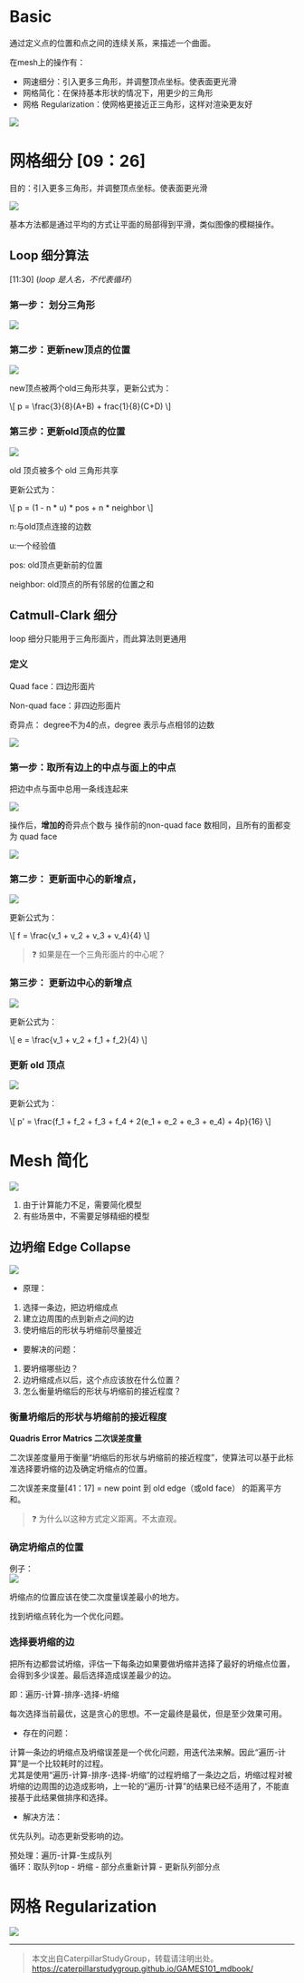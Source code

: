 # Basic

通过定义点的位置和点之间的连续关系，来描述一个曲面。

在mesh上的操作有：  
- 网速细分：引入更多三角形，并调整顶点坐标。使表面更光滑
- 网格简化：在保持基本形状的情况下，用更少的三角形  
- 网格 Regularization：使网格更接近正三角形，这样对渲染更友好

![](../assets/65.PNG)

# 网格细分 [09：26]

目的：引入更多三角形，并调整顶点坐标。使表面更光滑

![](../assets/66.PNG)

基本方法都是通过平均的方式让平面的局部得到平滑，类似图像的模糊操作。

## Loop 细分算法

[11:30] (*loop 是人名，不代表循环*）

### 第一步： 划分三角形

![](../assets/9.PNG)

### 第二步：更新new顶点的位置

![](../assets/10.PNG)

new顶点被两个old三角形共享，更新公式为：

\\[
p = \frac{3}{8}(A+B) + frac{1}{8}(C+D)
\\]

### 第三步：更新old顶点的位置

![](../assets/11.PNG)

old 顶贞被多个 old 三角形共享

更新公式为：  

\\[
p = (1 - n * u) * pos + n * neighbor
\\]


n:与old顶点连接的边数

u:一个经验值

pos: old顶点更新前的位置

neighbor: old顶点的所有邻居的位置之和

## Catmull-Clark 细分

loop 细分只能用于三角形面片，而此算法则更通用

### 定义

Quad face：四边形面片

Non-quad face：非四边形面片

奇异点： degree不为4的点，degree 表示与点相邻的边数

![](../assets/69.PNG)

### 第一步：取所有边上的中点与面上的中点

把边中点与面中总用一条线连起来  

![](../assets/70.PNG)  

操作后，**增加的**奇异点个数与 操作前的non-quad face 数相同，且所有的面都变为 quad face

![](../assets/71.PNG)   

### 第二步： 更新面中心的新增点，

![](../assets/12.PNG)

更新公式为：

\\[
f = \frac{v_1 + v_2 + v_3 + v_4}{4}
\\]

> &#x2753; 如果是在一个三角形面片的中心呢？
 
### 第三步： 更新边中心的新增点

![](../assets/13.PNG)

更新公式为：

\\[
e = \frac{v_1 + v_2 + f_1 + f_2}{4}
\\]

### 更新 old 顶点

![](../assets/14.PNG)

更新公式为：

\\[
p' = \frac{f_1 + f_2 + f_3 + f_4 + 2(e_1 + e_2 + e_3 + e_4) + 4p}{16}
\\]


# Mesh 简化

![](../assets/67.PNG)

1. 由于计算能力不足，需要简化模型
2. 有些场景中，不需要足够精细的模型

## 边坍缩 Edge Collapse

![](../assets/72.PNG)

- 原理：
1. 选择一条边，把边坍缩成点
2. 建立边周围的点到新点之间的边
3. 使坍缩后的形状与坍缩前尽量接近

- 要解决的问题：
1. 要坍缩哪些边？
2. 边坍缩成点以后，这个点应该放在什么位置？
3. 怎么衡量坍缩后的形状与坍缩前的接近程度？

### 衡量坍缩后的形状与坍缩前的接近程度

**Quadris Error Matrics 二次误差度量**

二次误差度量用于衡量“坍缩后的形状与坍缩前的接近程度”，使算法可以基于此标准选择要坍缩的边及确定坍缩点的位置。

二次误差来度量[41：17]  = new point 到 old edge（或old face） 的距离平方和。  

> &#x2753; 为什么以这种方式定义距离。不太直观。

### 确定坍缩点的位置

例子：  
![](../assets/73.PNG)

坍缩点的位置应该在使二次度量误差最小的地方。  

找到坍缩点转化为一个优化问题。

### 选择要坍缩的边
  
把所有边都尝试坍缩，评估一下每条边如果要做坍缩并选择了最好的坍缩点位置，会得到多少误差。最后选择造成误差最少的边。

即：遍历-计算-排序-选择-坍缩

每次选择当前最优，这是贪心的思想。不一定最终是最优，但是至少效果可用。

- 存在的问题：

计算一条边的坍缩点及坍缩误差是一个优化问题，用迭代法来解。因此“遍历-计算”是一个比较耗时的过程。  
尤其是使用“遍历-计算-排序-选择-坍缩”的过程坍缩了一条边之后，坍缩过程对被坍缩的边周围的边造成影响，上一轮的“遍历-计算”的结果已经不适用了，不能直接基于此结果做排序和选择。

- 解决方法：

优先队列。动态更新受影响的边。

预处理：遍历-计算-生成队列  
循环：取队列top - 坍缩 - 部分点重新计算 - 更新队列部分点

# 网格 Regularization

![](../assets/68.PNG)

----------------------------

> 本文出自CaterpillarStudyGroup，转载请注明出处。  
> https://caterpillarstudygroup.github.io/GAMES101_mdbook/